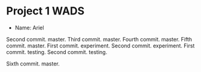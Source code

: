 # Project 1 WADS
- Name: Ariel

Second commit. master.
Third commit. master. 
Fourth commit. master.
Fifth commit. master.
First commit. experiment.
Second commit. experiment.
First commit. testing.
Second commit. testing.

Sixth commit. master.